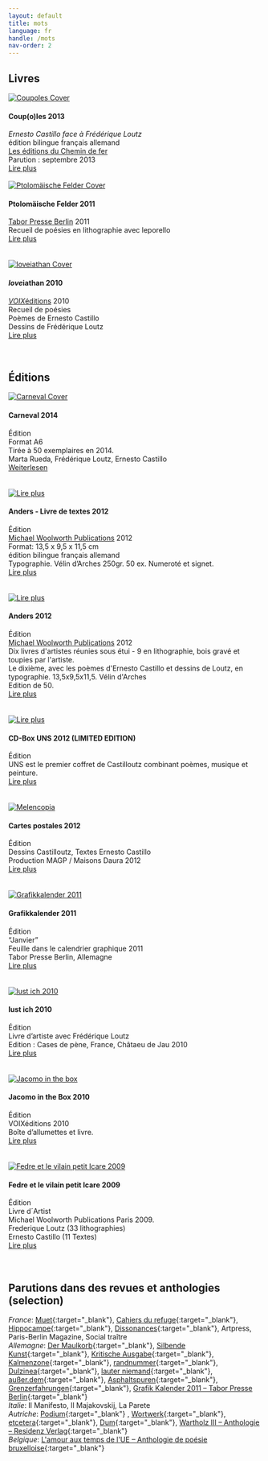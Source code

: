 ```yaml
---
layout: default
title: mots
language: fr
handle: /mots
nav-order: 2
---
```

## Livres  
  
<a href="/fr/coupoles" title="Coupoles 2013"><img src="/images/coupoles-cover.jpg" alt="Coupoles Cover" class="img-left"></a>
#### Coup(o)les 2013  
*Ernesto Castillo face à Frédérique Loutz*  
édition bilingue français allemand  
<a href="http://www.chemindefer.org/catalogue/styled-31/coupoles.html" target="_blank">Les éditions du Chemin de fer</a>  
Parution : septembre 2013  
[Lire plus](/fr/coupoles "Coupoles") 
<br style="clear:both" />
<br style="clear:both" />
<a href="/fr/ptolomaische-felder" title="Lire plus"><img src="/images/ptolomaische-felder-cover.jpg" alt="Ptolomäische Felder Cover" class="img-left"></a>
#### Ptolomäische Felder 2011  
  
<a href="http://shop.taborpresse.de/produkt/frederique-loutz-ernesto-castillo-text-ptolomaeische-felder-2/" target="_blank">Tabor Presse Berlin</a> 2011  
Recueil de poésies en lithographie avec leporello   
[Lire plus](/fr/ptolomaische-felder "Ptolomäische Felder")  
<br style="clear:both" />
<br style="clear:both" />
<a href="/fr/loveiathan" title="Weiterlesen"><img src="/images/loveiathan-cover.jpg" alt="loveiathan Cover" class="img-left"></a>
#### *love*iathan 2010  
  
<a href="http://www.voixeditions.com/?s=Castillo" target="_blank">*VOIX*éditions</a> 2010  
Recueil de poésies  
Poèmes de Ernesto Castillo  
Dessins de Frédérique Loutz  
[Lire plus](/fr/loveiathan "loveiathan")  
<br style="clear:both" />
<br style="clear:both" />
## Éditions  
    
<a href="/carneval" title="Weiterlesen"><img src="/images/carneval-cover.jpg" alt="Carneval Cover" class="img-left"></a>
#### Carneval 2014  
  
Édition    
Format A6  
Tirée à 50 exemplaires en 2014.  
Marta Rueda, Frédérique Loutz, Ernesto Castillo   
[Weiterlesen](/carneval "Carneval")  
<br style="clear:both" />
<br style="clear:both" />
<a href="/fr/anders-textbook" title="Lire plus"><img src="/images/anders-textbuch-cover.jpg" alt="Lire plus" class="img-left"></a>
#### Anders - Livre de textes 2012   
  
Édition  
<a href="http://www.michaelwoolworth.com/books/anders" target="_blank">Michael Woolworth Publications</a> 2012  
Format: 13,5 x 9,5 x 11,5 cm  
édition bilingue français allemand  
Typographie. Vélin d’Arches 250gr. 50 ex.
Numeroté et signet.  
[Lire plus](/fr/anders-textbook "Livre de textes")  
<br style="clear:both" />
<br style="clear:both" />
<a href="/fr/anders" title="Lire plus"><img src="/images/ANDERS-coffret-2_1.jpg" alt="Lire plus" class="img-left"></a>
#### Anders 2012  
  
Édition     
<a href="http://www.michaelwoolworth.com/books/anders" target="_blank">Michael Woolworth Publications</a> 2012  
Dix livres d'artistes réunies sous étui - 9 en lithographie, bois gravé et toupies par l'artiste.  
Le dixième, avec les poèmes d'Ernesto Castillo et dessins de Loutz, en typographie. 13,5x9,5x11,5. Vélin d'Arches  
Edition de 50.  
[Lire plus](/fr/anders "Anders")  
<br style="clear:both" />
<br style="clear:both" />
<a href="/fr/cd-box-uns" title="Lire plus"><img src="/images/uns-all-cover.jpg" alt="Lire plus" class="img-left"></a>
#### CD-Box UNS 2012 (LIMITED EDITION)  
  
Édition   
UNS est le premier coffret de Castilloutz combinant poèmes, musique et peinture.   
[Lire plus](/fr/cd-box-uns "CD Box UNS")  
<br style="clear:both" />
<br style="clear:both" />
<a href="/fr/cartespostales" title="Lire plus"><img src="/images/melancopie-dessin.jpg" alt="Melencopia" class="img-left"></a>
#### Cartes postales 2012  
  
Édition    
Dessins Castilloutz, Textes Ernesto Castillo  
Production MAGP / Maisons Daura 2012   
[Lire plus](/fr/cartespostales "Cartes postales")  
<br style="clear:both" />
<br style="clear:both" />
<a href="/fr/grafikkalender" title="Weiterlesen"><img src="/images/grafikkalender.jpg" alt="Grafikkalender 2011" class="img-left"></a>
#### Grafikkalender 2011  
  
Édition    
“Janvier”  
Feuille dans le calendrier graphique 2011  
Tabor Presse Berlin, Allemagne  
[Lire plus](/fr/grafikkalender "Grafikkalender 2011")  
<br style="clear:both" />
<br style="clear:both" />
<a href="/fr/lustich" title="Lire plus"><img src="/images/lust-ich-cover.jpg" alt="lust ich 2010" class="img-left"></a>
#### lust ich 2010  
  
Édition  
Livre d’artiste avec Frédérique Loutz  
Edition : Cases de pène, France, Châtaeu de Jau 2010  
[Lire plus](/fr/lustich "Lust ich 2010")  
<br style="clear:both" />
<br style="clear:both" />
<a href="/fr/jacomointhebox" title="Weiterlesen"><img src="/images/jacomointhebox.jpg" alt="Jacomo in the box" class="img-left"></a>
#### Jacomo in the Box 2010  
  
Édition  
VOIXéditions 2010  
Boîte d’allumettes et livre.    
[Lire plus](/fr/jacomointhebox "Jacomo in the box 2010")  
<br style="clear:both" />
<br style="clear:both" />
<a href="/fr/fedre" title="Lire plus"><img src="/images/fedre-cover.jpg" alt="Fedre et le vilain petit Icare 2009" class="img-left"></a>
#### Fedre et le vilain petit Icare 2009  
  
Édition  
Livre d´Artist  
Michael Woolworth Publications Paris 2009.  
Frederique Loutz (33 lithographies)  
Ernesto Castillo (11 Textes)  
[Lire plus](/fr/fedre "Fedre et le vilain petit Icare 2009")  
<br style="clear:both" />
<br style="clear:both" />  
  
## Parutions dans des revues et anthologies (selection)  
  
*France*: [Muet](http://www.marseilleexpos.com/blog/2014/10/22/presentation-de-la-publication-muet/){:target="_blank"}, [Cahiers du refuge](http://www.cipmarseille.com/publication_fiche.php?id=5cc85bc7f395cc43ccac3c7846c46537){:target="_blank"}, [Hippocampe](http://www.hippocampe-editions.fr/actualites/237-revue-semestrielle-n-7-la-nuit-dossier-j-c-bailly.html){:target="_blank"}, [Dissonances](http://revuedissonances.com/portfolio/disso-27-frederique-loutz/){:target="_blank"}, Artpress, Paris-Berlin Magazine, Social traître  
*Allemagne*: [Der Maulkorb](http://dermaulkorb.blogspot.fr/2014/09/der-maulkorb-14.html){:target="_blank"}, [Silbende Kunst](http://www.silbendekunst.de/silbende_kunst-5.html){:target="_blank"}, [Kritische Ausgabe](http://kritische-ausgabe.de/heft/nr-19-2010-angst){:target="_blank"}, [Kalmenzone](http://www.kalmenzone.de/wordpress/wp-content/uploads/downloads/2014/09/kalmenzone_Heft5.pdf){:target="_blank"}, [randnummer](http://www.randnummer.org/2010/05/01/heft-no-2/){:target="_blank"}, [Dulzinea](http://www.dulzinea.de/literaturzeitschriften.php){:target="_blank"}, [lauter niemand](http://www.lauter-niemand.de/05_00_ausgaben_inhalt/05_05_ausgabe_inhalt.htm){:target="_blank"}, [außer.dem](http://www.ausserdem.de/testbeitrag-2/){:target="_blank"}, [Asphaltspuren](https://www.asphaltspuren.de/spurwechsel/prints/17-asphaltspuren-ausgabe-12){:target="_blank"}, [Grenzerfahrungen](http://geest-verlag.de/news/536-seiten-grenzerfahrungen-anthologie-zu-den-berner-b%C3%BCcherwochen-gehen-ab-heute-druck){:target="_blank"}, [Grafik Kalender 2011 – Tabor Presse Berlin](http://www.grafikbrief.de/kuenstler/artikel.php4?art=3477){:target="_blank"}  
*Italie*: Il Manifesto, Il Majakovskij, La Parete  
*Autriche*: [Podium](https://www.podiumliteratur.at/die-zeitschrift/podium-nr-165-166-brandreden/){:target="_blank"} , [Wortwerk](http://www.clubpoesie.at/wortwerk/wortwerkzeitschrift-f%C3%BCr-lyrik){:target="_blank"}, [etcetera](http://www.litges.at/litges3/index.php?option=com_content&view=article&id=1973%3Adrueben-etcetera-44&catid=3%3Aaktuelle-ausgabe&Itemid=5&limitstart=1){:target="_blank"}, [Dum](https://www.dum.at/hefte/heft57.php?nav=aus){:target="_blank"}, [Wartholz III  – Anthologie – Residenz Verlag](http://www.residenzverlag.com/?m=30&o=2&search_titles=Wartholz+III&id_title=1332){:target="_blank"}  
*Belgique*: [L&apos;amour aux temps de l&apos;UE – Anthologie de poésie bruxelloise](http://www.rue-des-livres.com/livre/2930438320/l_amour_aux_temps_de_ue.html){:target="_blank"} 

